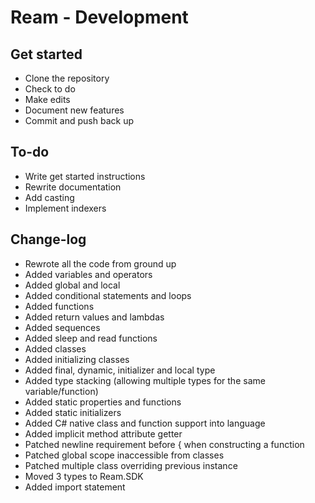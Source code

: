 # Ream - Development

## Get started

- Clone the repository
- Check to do
- Make edits
- Document new features
- Commit and push back up

## To-do

- Write get started instructions
- Rewrite documentation
- Add casting
- Implement indexers

## Change-log

- Rewrote all the code from ground up
- Added variables and operators
- Added global and local
- Added conditional statements and loops
- Added functions
- Added return values and lambdas
- Added sequences
- Added sleep and read functions
- Added classes
- Added initializing classes
- Added final, dynamic, initializer and local type
- Added type stacking (allowing multiple types for the same variable/function)
- Added static properties and functions
- Added static initializers
- Added C# native class and function support into language
- Added implicit method attribute getter
- Patched newline requirement before { when constructing a function
- Patched global scope inaccessible from classes
- Patched multiple class overriding previous instance
- Moved 3 types to Ream.SDK
- Added import statement
